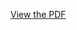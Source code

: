 [View the PDF](https://github.com/SaiLikith14/text_to_image_generation/blob/main/image_generation.pdf)
